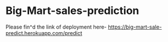 # Big-Mart-sales-prediction
Please fin^d the link of deployment here-     https://big-mart-sale-predict.herokuapp.com/predict
